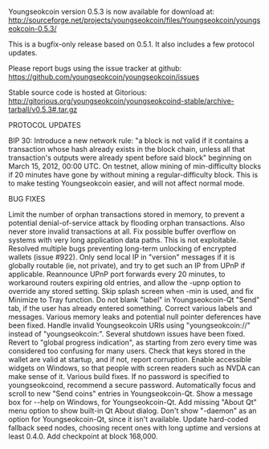 Youngseokcoin version 0.5.3 is now available for download at:
http://sourceforge.net/projects/youngseokcoin/files/Youngseokcoin/youngseokcoin-0.5.3/

This is a bugfix-only release based on 0.5.1.
It also includes a few protocol updates.

Please report bugs using the issue tracker at github:
https://github.com/youngseokcoin/youngseokcoin/issues

Stable source code is hosted at Gitorious:
http://gitorious.org/youngseokcoin/youngseokcoind-stable/archive-tarball/v0.5.3#.tar.gz

PROTOCOL UPDATES

BIP 30: Introduce a new network rule: "a block is not valid if it contains a transaction whose hash already exists in the block chain, unless all that transaction's outputs were already spent before said block" beginning on March 15, 2012, 00:00 UTC.
On testnet, allow mining of min-difficulty blocks if 20 minutes have gone by without mining a regular-difficulty block. This is to make testing Youngseokcoin easier, and will not affect normal mode.

BUG FIXES

Limit the number of orphan transactions stored in memory, to prevent a potential denial-of-service attack by flooding orphan transactions. Also never store invalid transactions at all.
Fix possible buffer overflow on systems with very long application data paths. This is not exploitable.
Resolved multiple bugs preventing long-term unlocking of encrypted wallets
(issue #922).
Only send local IP in "version" messages if it is globally routable (ie, not private), and try to get such an IP from UPnP if applicable.
Reannounce UPnP port forwards every 20 minutes, to workaround routers expiring old entries, and allow the -upnp option to override any stored setting.
Skip splash screen when -min is used, and fix Minimize to Tray function.
Do not blank "label" in Youngseokcoin-Qt "Send" tab, if the user has already entered something.
Correct various labels and messages.
Various memory leaks and potential null pointer deferences have been fixed.
Handle invalid Youngseokcoin URIs using "youngseokcoin://" instead of "youngseokcoin:".
Several shutdown issues have been fixed.
Revert to "global progress indication", as starting from zero every time was considered too confusing for many users.
Check that keys stored in the wallet are valid at startup, and if not, report corruption.
Enable accessible widgets on Windows, so that people with screen readers such as NVDA can make sense of it.
Various build fixes.
If no password is specified to youngseokcoind, recommend a secure password.
Automatically focus and scroll to new "Send coins" entries in Youngseokcoin-Qt.
Show a message box for --help on Windows, for Youngseokcoin-Qt.
Add missing "About Qt" menu option to show built-in Qt About dialog.
Don't show "-daemon" as an option for Youngseokcoin-Qt, since it isn't available.
Update hard-coded fallback seed nodes, choosing recent ones with long uptime and versions at least 0.4.0.
Add checkpoint at block 168,000.
